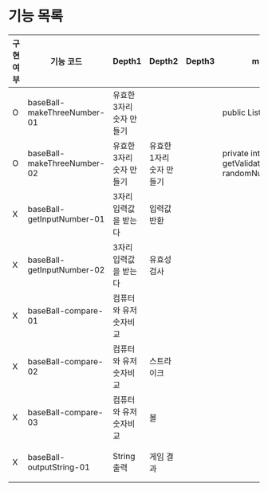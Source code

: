 # 기능 목록


| 구현 여부 | 기능 코드                       | Depth1         | Depth2         | Depth3 | method                                                        | 설명                                                   |
|-------|-----------------------------|----------------|----------------|--------|---------------------------------------------------------------|------------------------------------------------------|
| O     | baseBall-makeThreeNumber-01 | 유효한 3자리 숫자 만들기 |                |        | public List<Integer> get()                                    | 서로 다른 3자리 숫자를 만들어 list로 반환한다 index 0은 일의 자리          |
| O     | baseBall-makeThreeNumber-02 | 유효한 3자리 숫자 만들기 | 유효한 1자리 숫자 만들기 |        | private int getValidateNumber(List<Integer> randomNumberList) | 앞에 숫자와 다른 숫자를 찾아서 반환 한다.                             |
| X     | baseBall-getInputNumber-01  | 3자리 입력값을 받는다   | 입력값 반환         |        |                                                               | 숫자를 받아서 list로 변환하여 반환한다  index 0은 1의자리               |
| X     | baseBall-getInputNumber-02  | 3자리 입력값을 받는다   | 유효성 검사         |        |                                                               | 입력된 숫자의 유효성검사을 한다 잘못된 값일 경우 IllegalArgumentException |
| X     | baseBall-compare-01         | 컴퓨터와 유저 숫자비교   |                |        |                                                               | 유저의 수와 컴퓨터 수를 비교하여 스트라이크와 볼의 갯수를 map으로 반환            |
| X     | baseBall-compare-02         | 컴퓨터와 유저 숫자비교   | 스트라이크          |        |                                                               | 동일위치 동일숫자일 경우 스트라이크로 취급하며 스트라이크 횟수 반환                |
| X     | baseBall-compare-03         | 컴퓨터와 유저 숫자비교   | 볼              |        |                                                               | 동일위치 다른숫자일 경우 볼로 취급하며 볼 횟수 반환                        |
| X     | baseBall-outputString-01    | String 출력      | 게임 결과          |        |                                                               | map 으로 저장된 게임 결과를 유저 친화적인 String으로 변환                |
